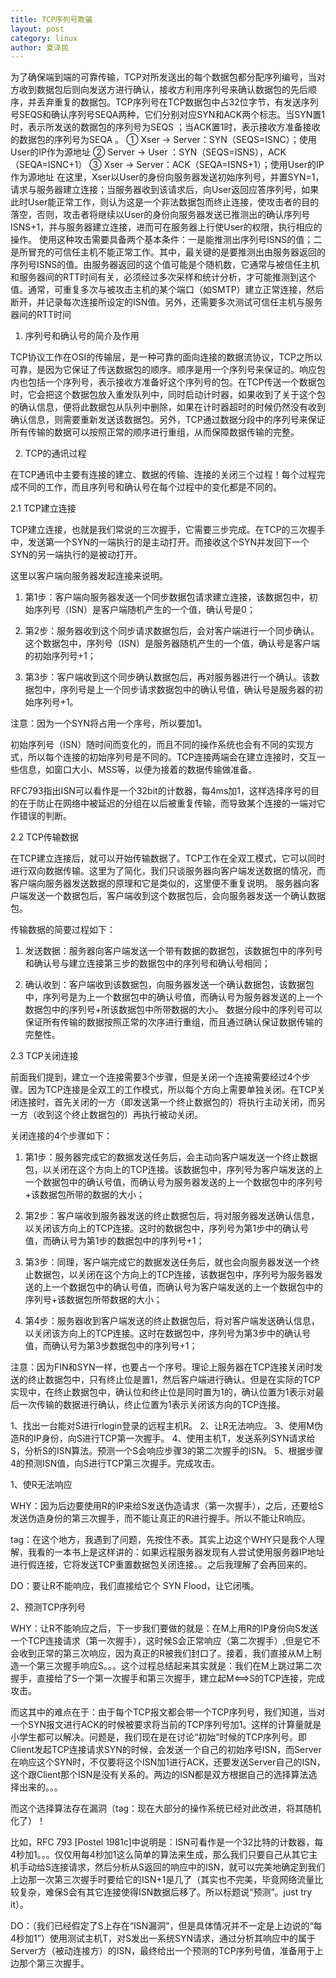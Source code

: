 ```yaml
---
title: TCP序列号欺骗
layout: post
category: linux
author: 夏泽民
---
```

为了确保端到端的可靠传输，TCP对所发送出的每个数据包都分配序列编号，当对方收到数据包后则向发送方进行确认，接收方利用序列号来确认数据包的先后顺序，并丢弃重复的数据包。TCP序列号在TCP数据包中占32位字节，有发送序列号SEQS和确认序列号SEQA两种，它们分别对应SYN和ACK两个标志。当SYN置1时，表示所发送的数据包的序列号为SEQS ；当ACK置1时，表示接收方准备接收的数据包的序列号为SEQA 。
① Xser → Server：SYN（SEQS=ISNC）；使用User的IP作为源地址
② Server → User ：SYN（SEQS=ISNS），ACK（SEQA=ISNC+1）
③ Xser → Server：ACK（SEQA=ISNS+1）；使用User的IP作为源地址
在这里，Xser以User的身份向服务器发送初始序列号，并置SYN=1，请求与服务器建立连接；当服务器收到该请求后，向User返回应答序列号，如果此时User能正常工作，则认为这是一个非法数据包而终止连接，使攻击者的目的落空，否则，攻击者将继续以User的身份向服务器发送已推测出的确认序列号ISNS+1，并与服务器建立连接，进而可在服务器上行使User的权限，执行相应的操作。
使用这种攻击需要具备两个基本条件：一是能推测出序列号ISNS的值；二是所冒充的可信任主机不能正常工作。其中，最关键的是要推测出由服务器返回的序列号ISNS的值。由服务器返回的这个值可能是个随机数，它通常与被信任主机和服务器间的RTT时间有关，必须经过多次采样和统计分析，才可能推测到这个值。通常，可重复多次与被攻击主机的某个端口（如SMTP）建立正常连接，然后断开，并记录每次连接所设定的ISN值。另外，还需要多次测试可信任主机与服务器间的RTT时间
<!-- more -->
1.  序列号和确认号的简介及作用

TCP协议工作在OSI的传输层，是一种可靠的面向连接的数据流协议，TCP之所以可靠，是因为它保证了传送数据包的顺序。顺序是用一个序列号来保证的。响应包内也包括一个序列号，表示接收方准备好这个序列号的包。在TCP传送一个数据包时，它会把这个数据包放入重发队列中，同时启动计时器，如果收到了关于这个包的确认信息，便将此数据包从队列中删除，如果在计时器超时的时候仍然没有收到确认信息，则需要重新发送该数据包。另外，TCP通过数据分段中的序列号来保证所有传输的数据可以按照正常的顺序进行重组，从而保障数据传输的完整。

2.  TCP的通讯过程

在TCP通讯中主要有连接的建立、数据的传输、连接的关闭三个过程！每个过程完成不同的工作，而且序列号和确认号在每个过程中的变化都是不同的。

2.1 TCP建立连接

TCP建立连接，也就是我们常说的三次握手，它需要三步完成。在TCP的三次握手中，发送第一个SYN的一端执行的是主动打开。而接收这个SYN并发回下一个SYN的另一端执行的是被动打开。

这里以客户端向服务器发起连接来说明。

1)  第1步：客户端向服务器发送一个同步数据包请求建立连接，该数据包中，初始序列号（ISN）是客户端随机产生的一个值，确认号是0；

2)  第2步：服务器收到这个同步请求数据包后，会对客户端进行一个同步确认。这个数据包中，序列号（ISN）是服务器随机产生的一个值，确认号是客户端的初始序列号+1；

3)  第3步：客户端收到这个同步确认数据包后，再对服务器进行一个确认。该数据包中，序列号是上一个同步请求数据包中的确认号值，确认号是服务器的初始序列号+1。

注意：因为一个SYN将占用一个序号，所以要加1。

初始序列号（ISN）随时间而变化的，而且不同的操作系统也会有不同的实现方式，所以每个连接的初始序列号是不同的。TCP连接两端会在建立连接时，交互一些信息，如窗口大小、MSS等，以便为接着的数据传输做准备。

RFC793指出ISN可以看作是一个32bit的计数器，每4ms加1，这样选择序号的目的在于防止在网络中被延迟的分组在以后被重复传输，而导致某个连接的一端对它作错误的判断。

2.2 TCP传输数据

在TCP建立连接后，就可以开始传输数据了。TCP工作在全双工模式，它可以同时进行双向数据传输。这里为了简化，我们只谈服务器向客户端发送数据的情况，而客户端向服务器发送数据的原理和它是类似的，这里便不重复说明。
服务器向客户端发送一个数据包后，客户端收到这个数据包后，会向服务器发送一个确认数据包。

传输数据的简要过程如下：

1)  发送数据：服务器向客户端发送一个带有数据的数据包，该数据包中的序列号和确认号与建立连接第三步的数据包中的序列号和确认号相同；

2)  确认收到：客户端收到该数据包，向服务器发送一个确认数据包，该数据包中，序列号是为上一个数据包中的确认号值，而确认号为服务器发送的上一个数据包中的序列号+所该数据包中所带数据的大小。
数据分段中的序列号可以保证所有传输的数据按照正常的次序进行重组，而且通过确认保证数据传输的完整性。

2.3 TCP关闭连接

前面我们提到，建立一个连接需要3个步骤，但是关闭一个连接需要经过4个步骤。因为TCP连接是全双工的工作模式，所以每个方向上需要单独关闭。在TCP关闭连接时，首先关闭的一方（即发送第一个终止数据包的）将执行主动关闭，而另一方（收到这个终止数据包的）再执行被动关闭。

关闭连接的4个步骤如下： 

1)  第1步：服务器完成它的数据发送任务后，会主动向客户端发送一个终止数据包，以关闭在这个方向上的TCP连接。该数据包中，序列号为客户端发送的上一个数据包中的确认号值，而确认号为服务器发送的上一个数据包中的序列号+该数据包所带的数据的大小；

2)  第2步：客户端收到服务器发送的终止数据包后，将对服务器发送确认信息，以关闭该方向上的TCP连接。这时的数据包中，序列号为第1步中的确认号值，而确认号为第1步的数据包中的序列号+1；

3)  第3步：同理，客户端完成它的数据发送任务后，就也会向服务器发送一个终止数据包，以关闭在这个方向上的TCP连接，该数据包中，序列号为服务器发送的上一个数据包中的确认号值，而确认号为客户端发送的上一个数据包中的序列号+该数据包所带数据的大小；

4)  第4步：服务器收到客户端发送的终止数据包后，将对客户端发送确认信息，以关闭该方向上的TCP连接。这时在数据包中，序列号为第3步中的确认号值，而确认号为第3步数据包中的序列号+1；

注意：因为FIN和SYN一样，也要占一个序号。理论上服务器在TCP连接关闭时发送的终止数据包中，只有终止位是置1，然后客户端进行确认。但是在实际的TCP实现中，在终止数据包中，确认位和终止位是同时置为1的，确认位置为1表示对最后一次传输的数据进行确认，终止位置为1表示关闭该方向的TCP连接。

1、找出一台能对S进行rlogin登录的远程主机R。
2、让R无法响应。
3、使用M伪造R的IP身份，向S进行TCP第一次握手。
4、使用主机T，发送系列SYN请求给S，分析S的ISN算法。预测一个S会响应步骤3的第二次握手的ISN。
5、根据步骤4的预测ISN值，向S进行TCP第三次握手。完成攻击。

1、使R无法响应

WHY：因为后边要使用R的IP来给S发送伪造请求（第一次握手），之后，还要给S发送伪造身份的第三次握手，而不能让真正的R进行握手。所以不能让R响应。

tag：在这个地方，我遇到了问题，先按住不表。其实上边这个WHY只是我个人理解，我看的一本书上是这样讲的：如果远程服务器发现有人尝试使用服务器IP地址进行假连接，它将发送TCP重置数据包关闭连接。。之后我理解了会再回来的。

DO：要让R不能响应，我们直接给它个 SYN Flood，让它闭嘴。

2、预测TCP序列号

WHY：让R不能响应之后，下一步我们要做的就是：在M上用R的IP身份向S发送一个TCP连接请求（第一次握手），这时候S会正常响应（第二次握手）,但是它不会收到正常的第三次响应，因为真正的R被我们封口了。接着，我们直接从M上制造一个第三次握手响应S。。。这个过程总结起来其实就是：我们在M上跳过第二次握手，直接给了S一个第一次握手和第三次握手，建立起M<==>S的TCP连接，完成攻击。

而这其中的难点在于：由于每个TCP报文都会带一个TCP序列号，我们知道，当对一个SYN报文进行ACK的时候被要求将当前的TCP序列号加1。这样的计算量就是小学生都可以解决。问题是，我们现在是在讨论“初始”时候的TCP序列号。即Client发起TCP连接请求SYN的时候，会发送一个自己的初始序号ISN，而Server在响应这个SYN时，不仅要将这个ISN加1进行ACK，还要发送Server自己的ISN，这个跟Client那个ISN是没有关系的。两边的ISN都是双方根据自己的选择算法选择出来的。。。

而这个选择算法存在漏洞（tag：现在大部分的操作系统已经对此改进，将其随机化了）！

比如，RFC 793 [Postel 1981c]中说明是：ISN可看作是一个32比特的计数器，每4秒加1。。。仅仅用每4秒加1这么简单的算法来生成，那么我们只要自己从其它主机手动给S连接请求，然后分析从S返回的响应中的ISN，就可以完美地确定到我们上边那一次第三次握手时要给它的ISN+1是几了（其实也不完美，毕竟网络流量比较复杂，难保S会有其它连接使得ISN数据后移了。所以标题说“预测”。just try it）。

DO：（我们已经假定了S上存在“ISN漏洞”，但是具体情况并不一定是上边说的“每4秒加1”）使用测试主机T，对S发出一系统SYN请求，通过分析其响应中的属于Server方（被动连接方）的ISN，最终给出一个预测的TCP序列号值，准备用于上边那个第三次握手。

